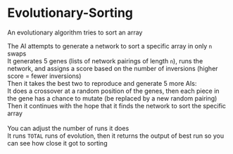# Evolutionary-Sorting
An evolutionary algorithm tries to sort an array

The AI attempts to generate a network to sort a specific array in only `n` swaps<br />
It generates 5 genes (lists of network pairings of length `n`), runs the network, and assigns a score based on the number of inversions (higher score = fewer inversions) <br />
Then it takes the best two to reproduce and generate 5 more AIs:<br />
It does a crossover at a random position of the genes, then each piece in the gene has a chance to mutate (be replaced by a new random pairing)<br />
Then it continues with the hope that it finds the network to sort the specific array<br /><br />
You can adjust the number of runs it does <br />
It runs `TOTAL` runs of evolution, then it returns the output of best run so you can see how close it got to sorting
